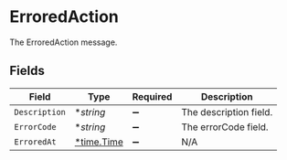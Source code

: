 # ErroredAction

The ErroredAction message.


## Fields

| Field                                      | Type                                       | Required                                   | Description                                |
| ------------------------------------------ | ------------------------------------------ | ------------------------------------------ | ------------------------------------------ |
| `Description`                              | **string*                                  | :heavy_minus_sign:                         | The description field.                     |
| `ErrorCode`                                | **string*                                  | :heavy_minus_sign:                         | The errorCode field.                       |
| `ErroredAt`                                | [*time.Time](https://pkg.go.dev/time#Time) | :heavy_minus_sign:                         | N/A                                        |